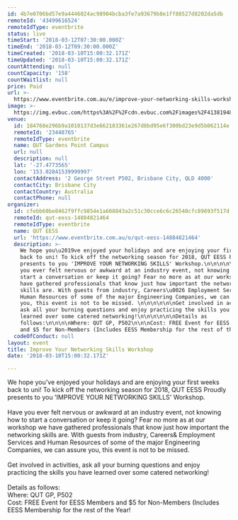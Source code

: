 ```yaml
---
id: 4b7e0706bd57e9a4446024ac98904bcba3fe7a93679b8e1ff88527d8202da5db
remoteId: '43499616524'
remoteIdType: eventbrite
status: live
timeStart: '2018-03-12T07:30:00.000Z'
timeEnd: '2018-03-12T09:30:00.000Z'
timeCreated: '2018-03-10T15:00:32.171Z'
timeUpdated: '2018-03-10T15:00:32.171Z'
countAttending: null
countCapacity: '158'
countWaitlist: null
price: Paid
url: >-
  https://www.eventbrite.com.au/e/improve-your-networking-skills-workshop-tickets-43499616524?aff=ebapi
image: >-
  https://img.evbuc.com/https%3A%2F%2Fcdn.evbuc.com%2Fimages%2F41381948%2F223445393036%2F1%2Foriginal.jpg?s=1eaee8b35f0407fe6af83fc35ae253aa
venue:
  id: 184768e296b9a1010137d3e662183361e267d8bd95e6f300bd23e9d5b062114e
  remoteId: '23448765'
  remoteIdType: eventbrite
  name: QUT Gardens Point Campus
  url: null
  description: null
  lat: '-27.4773565'
  lon: '153.02841539999997'
  contactAddress: '2 George Street P502, Brisbane City, QLD 4000'
  contactCity: Brisbane City
  contactCountry: Australia
  contactPhone: null
organizer:
  id: cfebb60be8462f9ffc9854e1a608843a2c51c30cce6c6c26540cfc89693f517d
  remoteId: qut-eess-14884821464
  remoteIdType: eventbrite
  name: QUT EESS
  url: 'https://www.eventbrite.com.au/o/qut-eess-14884821464'
  description: >-
    We hope you\u2019ve enjoyed your holidays and are enjoying your first weeks
    back to uni! To kick off the networking season for 2018, QUT EESS Proudly
    presents to you 'IMPROVE YOUR NETWORKING SKILLS' Workshop.\n\n\n\n\n\nHave
    you ever felt nervous or awkward at an industry event, not knowing how to
    start a conversation or keep it going? Fear no more as at our workshop we
    have gathered professionals that know just how important the networking
    skills are. With guests from industry, Careers\u0026 Employment Services and
    Human Resources of some of the major Engineering Companies, we can assure
    you, this event is not to be missed. \n\n\n\n\n\nGet involved in activities,
    ask all your burning questions and enjoy practicing the skills you have
    learned over some catered networking!\n\n\n\n\n\nDetails as
    follows:\n\n\n\nWhere: QUT GP, P502\n\n\nCost: FREE Event for EESS Members
    and $5 for Non-Members (Includes EESS Membership for the rest of the Year!
  codeOfConduct: null
layout: event
title: Improve Your Networking Skills Workshop
date: '2018-03-10T15:00:32.171Z'

---
```

<DIV>
<DIV CLASS="_1mf _1mj">We hope you’ve enjoyed your holidays and are enjoying your first weeks back to uni! To kick off the networking season for 2018, QUT EESS Proudly presents to you 'IMPROVE YOUR NETWORKING SKILLS' Workshop.</DIV>
</DIV>
<DIV>
<DIV CLASS="_1mf _1mj"><SPAN><BR></SPAN></DIV>
</DIV>
<DIV>
<DIV CLASS="_1mf _1mj"><SPAN>Have you ever felt nervous or awkward at an industry event, not knowing how to start a conversation or keep it going? Fear no more as at our workshop we have gathered professionals that know just how important the networking skills are. With guests from industry, Careers&amp; Employment Services and Human Resources of some of the major Engineering Companies, we can assure you, this event is not to be missed. </SPAN></DIV>
</DIV>
<DIV>
<DIV CLASS="_1mf _1mj"><SPAN><BR></SPAN></DIV>
</DIV>
<DIV>
<DIV CLASS="_1mf _1mj"><SPAN>Get involved in activities, ask all your burning questions and enjoy practicing the skills you have learned over some catered networking!</SPAN></DIV>
</DIV>
<DIV>
<DIV CLASS="_1mf _1mj"><SPAN><BR></SPAN></DIV>
</DIV>
<DIV>
<DIV CLASS="_1mf _1mj"><SPAN>Details as follows:</SPAN></DIV>
<DIV CLASS="_1mf _1mj"><SPAN></SPAN></DIV>
</DIV>
<DIV>
<DIV CLASS="_1mf _1mj"><SPAN>Where: QUT GP, P502</SPAN></DIV>
</DIV>
<DIV>
<DIV CLASS="_1mf _1mj"><SPAN>Cost: FREE Event for EESS Members and $5 for Non-Members (Includes EESS Membership for the rest of the Year!</SPAN></DIV>
</DIV>
